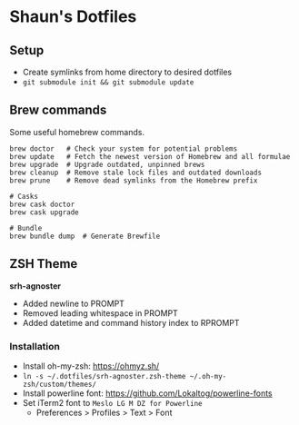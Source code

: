 # Shaun's Dotfiles

## Setup

* Create symlinks from home directory to desired dotfiles
* `git submodule init && git submodule update`

## Brew commands

Some useful homebrew commands.

```
brew doctor   # Check your system for potential problems
brew update   # Fetch the newest version of Homebrew and all formulae
brew upgrade  # Upgrade outdated, unpinned brews
brew cleanup  # Remove stale lock files and outdated downloads
brew prune    # Remove dead symlinks from the Homebrew prefix

# Casks
brew cask doctor
brew cask upgrade

# Bundle
brew bundle dump  # Generate Brewfile
```

## ZSH Theme

**srh-agnoster**

* Added newline to PROMPT
* Removed leading whitespace in PROMPT
* Added datetime and command history index to RPROMPT

### Installation

* Install oh-my-zsh: https://ohmyz.sh/
* `ln -s ~/.dotfiles/srh-agnoster.zsh-theme ~/.oh-my-zsh/custom/themes/`
* Install powerline font: https://github.com/Lokaltog/powerline-fonts
* Set iTerm2 font to `Meslo LG M DZ for Powerline`
  * Preferences > Profiles > Text > Font
